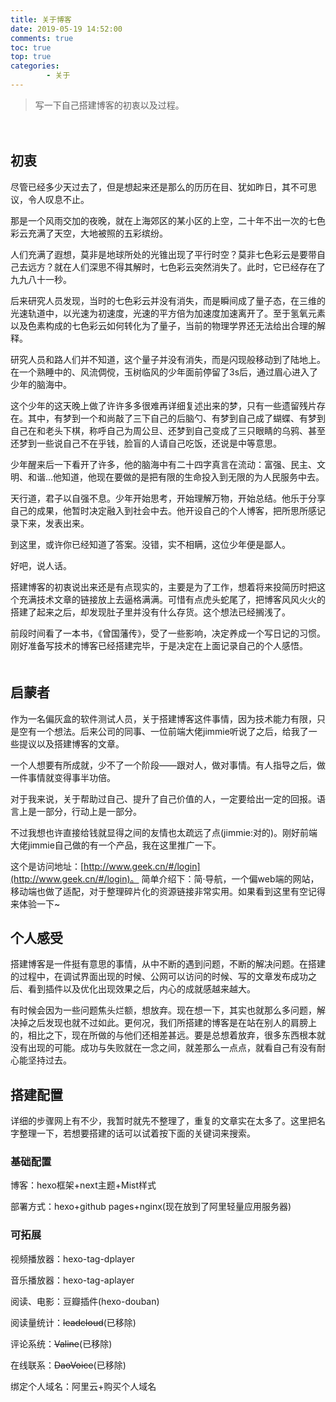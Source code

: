 ```yaml
---
title: 关于博客
date: 2019-05-19 14:52:00
comments: true
toc: true
top: true
categories:
        - 关于
---
```

>写一下自己搭建博客的初衷以及过程。
  <!--more-->　

## 初衷

尽管已经多少天过去了，但是想起来还是那么的历历在目、犹如昨日，其不可思议，令人叹息不止。

那是一个风雨交加的夜晚，就在上海郊区的某小区的上空，二十年不出一次的七色彩云充满了天空，大地被照的五彩缤纷。

人们充满了遐想，莫非是地球所处的光锥出现了平行时空？莫非七色彩云是要带自己去远方？就在人们深思不得其解时，七色彩云突然消失了。此时，它已经存在了九九八十一秒。

后来研究人员发现，当时的七色彩云并没有消失，而是瞬间成了量子态，在三维的光速轨道中，以光速为初速度，光速的平方倍为加速度加速离开了。至于氢氧元素以及色素构成的七色彩云如何转化为了量子，当前的物理学界还无法给出合理的解释。

研究人员和路人们并不知道，这个量子并没有消失，而是闪现般移动到了陆地上。在一个熟睡中的、风流倜傥，玉树临风的少年面前停留了3s后，通过眉心进入了少年的脑海中。

这个少年的这天晚上做了许许多多很难再详细复述出来的梦，只有一些遗留残片存在。其中，有梦到一个和尚敲了三下自己的后脑勺、有梦到自己成了蝴蝶、有梦到自己在和老头下棋，称呼自己为周公旦、还梦到自己变成了三只眼睛的乌鸦、甚至还梦到一些说自己不在乎钱，脸盲的人请自己吃饭，还说是中等意思。

少年醒来后一下看开了许多，他的脑海中有二十四字真言在流动：富强、民主、文明、和谐...他知道，他现在要做的是把有限的生命投入到无限的为人民服务中去。

天行道，君子以自强不息。少年开始思考，开始理解万物，开始总结。他乐于分享自己的成果，他暂时决定融入到社会中去。他开设自己的个人博客，把所思所感记录下来，发表出来。

到这里，或许你已经知道了答案。没错，实不相瞒，这位少年便是鄙人。

好吧，说人话。

搭建博客的初衷说出来还是有点现实的，主要是为了工作，想着将来投简历时把这个充满技术文章的链接放上去逼格满满。可惜有点虎头蛇尾了，把博客风风火火的搭建了起来之后，却发现肚子里并没有什么存货。这个想法已经搁浅了。

前段时间看了一本书，《曾国藩传》，受了一些影响，决定养成一个写日记的习惯。刚好准备写技术的博客已经搭建完毕，于是决定在上面记录自己的个人感悟。
　　
## 启蒙者

作为一名偏灰盒的软件测试人员，关于搭建博客这件事情，因为技术能力有限，只是空有一个想法。后来公司的同事、一位前端大佬jimmie听说了之后，给我了一些提议以及搭建博客的文章。

一个人想要有所成就，少不了一个阶段——跟对人，做对事情。有人指导之后，做一件事情就变得事半功倍。

对于我来说，关于帮助过自己、提升了自己价值的人，一定要给出一定的回报。语言上是一部分，行动上是一部分。

不过我想也许直接给钱就显得之间的友情也太疏远了点(jimmie:对的)。刚好前端大佬jimmie自己做的有一个产品，我在这里推广一下。

这个是访问地址：[http://www.geek.cn/#/login](http://www.geek.cn/#/login)。 简单介绍下：简·导航，一个偏web端的网站，移动端也做了适配，对于整理碎片化的资源链接非常实用。如果看到这里有空记得来体验一下~



## 个人感受

搭建博客是一件挺有意思的事情，从中不断的遇到问题，不断的解决问题。在搭建的过程中，在调试界面出现的时候、公网可以访问的时候、写的文章发布成功之后、看到插件以及优化出现效果之后，内心的成就感越来越大。

有时候会因为一些问题焦头烂额，想放弃。现在想一下，其实也就那么多问题，解决掉之后发现也就不过如此。更何况，我们所搭建的博客是在站在别人的肩膀上的，相比之下，现在所做的与他们还相差甚远。要是总想着放弃，很多东西根本就没有出现的可能。成功与失败就在一念之间，就差那么一点点，就看自己有没有耐心能坚持过去。


## 搭建配置

详细的步骤网上有不少，我暂时就先不整理了，重复的文章实在太多了。这里把名字整理一下，若想要搭建的话可以试着按下面的关键词来搜索。

### 基础配置

博客：hexo框架+next主题+Mist样式

部署方式：hexo+github pages+nginx(现在放到了阿里轻量应用服务器)

### 可拓展

视频播放器：hexo-tag-dplayer

音乐播放器：hexo-tag-aplayer

阅读、电影：豆瓣插件(hexo-douban)

阅读量统计：~~leadcloud~~(已移除)

评论系统：~~Valine~~(已移除)

在线联系：~~DaoVoice~~(已移除)

绑定个人域名：阿里云+购买个人域名


